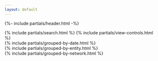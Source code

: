 ```yaml
---
layout: default
---
```



{%- include partials/header.html -%}


<!-- Content -->
<section class="pb-5">
  <div class="container">
    <div class="row justify-content-center">
      <div class="col-12 mb-4">
        <div class="card rounded-3 mx-auto bg-blue text-gray" style="max-width: 40rem;">
          <div class="card-body my-3 mx-0 mx-sm-2 mx-md-3">
            {% include partials/search.html %}
            {% include partials/view-controls.html %}
            <!-- Group by Date -->
            <div id="dateGroup" class="">
              {% include partials/grouped-by-date.html %}
            </div>
            <!-- Group by Entity -->
            <div id="entityGroup" class="d-none">
              {% include partials/grouped-by-entity.html %}
            </div>
            <!-- Group by Network -->
            <div id="networkGroup" class="d-none">
              {% include partials/grouped-by-network.html %}
            </div>
          </div>
        </div>
      </div>
    </div>
  </div>
</section>
